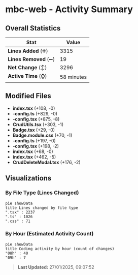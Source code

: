 # mbc-web - Activity Summary 

## Overall Statistics

| Stat                   | Value                                                             |
| ---------------------- | ----------------------------------------------------------------- |
| **Lines Added** (➕)   | 3315                                          |
| **Lines Removed** (➖) | 19                                        |
| **Net Change** (↕)    | 3296                |
| **Active Time** (⌚)   | 58 minutes |


## Modified Files
- **index.tsx** (+108, -0)
- **-config.ts** (+829, -0)
- **-config.tsx** (+875, -8)
- **CrudUtils.tsx** (+303, -1)
- **Badge.tsx** (+29, -0)
- **Badge.module.css** (+70, -1)
- **-config.ts** (+197, -0)
- **-config.tsx** (+198, -2)
- **index.tsx** (+68, -0)
- **index.tsx** (+462, -5)
- **CrudDeleteModal.tsx** (+176, -2)

## Visualizations

### By File Type (Lines Changed)

```mermaid
pie showData
title Lines changed by file type
".tsx" : 2237
".ts" : 1026
".css" : 71
```

### By Hour (Estimated Activity Count)

```mermaid
pie showData
title Coding activity by hour (count of changes)
"08h" : 40
"09h" : 7
```


> **Last Updated:** 27/01/2025, 09:07:52